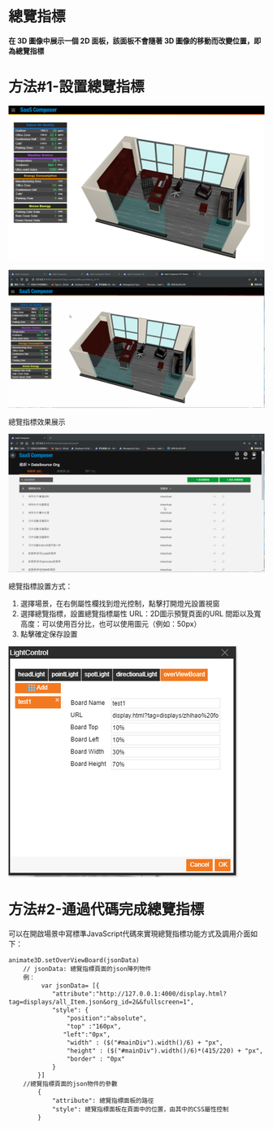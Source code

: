 # 總覽指標

**在 3D 圖像中展示一個 2D 面板，該面板不會隨著 3D 圖像的移動而改變位置，即為總覽指標**

# 方法#1-設置總覽指標

![總覽指標效果展示.png](Overview01.png)

![總覽指標效果展示.gif](Overview02.gif)

總覽指標效果展示

![總覽指標設置.gif](Overview03.gif)

總覽指標設置方式：

1. 選擇場景，在右側屬性欄找到燈光控制，點擊打開燈光設置視窗
2. 選擇總覽指標，設置總覽指標屬性
       URL：2D圖示預覽頁面的URL
       間距以及寬高度：可以使用百分比，也可以使用圖元（例如：50px）
3. 點擊確定保存設置

![總覽指標設置.png](Overview04.png)

# 方法#2-通過代碼完成總覽指標

可以在開啟場景中寫標準JavaScript代碼來實現總覽指標功能方式及調用介面如下：


    animate3D.setOverViewBoard(jsonData)
        // jsonData: 總覽指標頁面的json陣列物件
        例：
             var jsonData= [{
                "attribute":"http://127.0.0.1:4000/display.html?tag=displays/all_Item.json&org_id=2&&fullscreen=1",
                "style": {
                    "position":"absolute",
                    "top" :"160px", 
                   "left":"0px",
                    "width" : ($("#mainDiv").width()/6) + "px",
                    "height" : ($("#mainDiv").width()/6)*(415/220) + "px",
                    "border" : "0px"
                }
            }]
        //總覽指標頁面的json物件的參數
            {
                "attribute": 總覽指標面板的路徑
                "style": 總覽指標面板在頁面中的位置，由其中的CSS屬性控制
            } 
